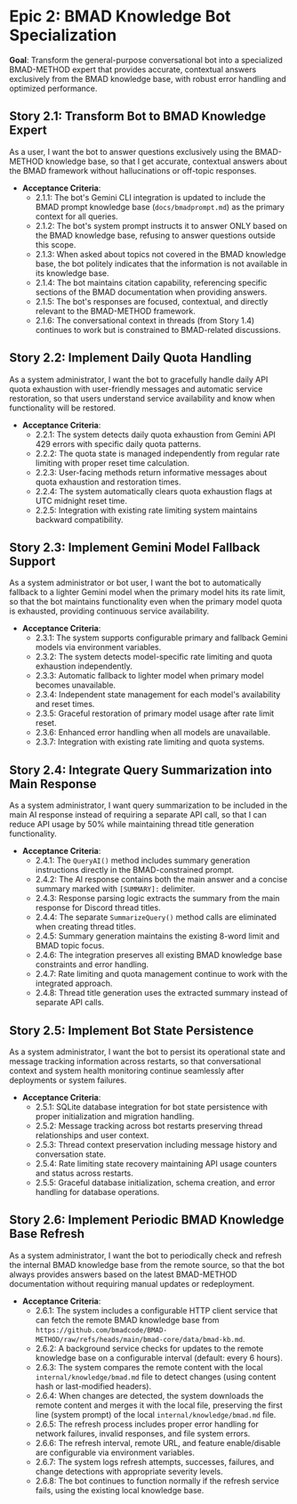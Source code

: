 # Epic 2: BMAD Knowledge Bot Specialization

**Goal**: Transform the general-purpose conversational bot into a specialized BMAD-METHOD expert that provides accurate, contextual answers exclusively from the BMAD knowledge base, with robust error handling and optimized performance.

## Story 2.1: Transform Bot to BMAD Knowledge Expert

As a user, I want the bot to answer questions exclusively using the BMAD-METHOD knowledge base, so that I get accurate, contextual answers about the BMAD framework without hallucinations or off-topic responses.

* **Acceptance Criteria**:
    * 2.1.1: The bot's Gemini CLI integration is updated to include the BMAD prompt knowledge base (`docs/bmadprompt.md`) as the primary context for all queries.
    * 2.1.2: The bot's system prompt instructs it to answer ONLY based on the BMAD knowledge base, refusing to answer questions outside this scope.
    * 2.1.3: When asked about topics not covered in the BMAD knowledge base, the bot politely indicates that the information is not available in its knowledge base.
    * 2.1.4: The bot maintains citation capability, referencing specific sections of the BMAD documentation when providing answers.
    * 2.1.5: The bot's responses are focused, contextual, and directly relevant to the BMAD-METHOD framework.
    * 2.1.6: The conversational context in threads (from Story 1.4) continues to work but is constrained to BMAD-related discussions.

## Story 2.2: Implement Daily Quota Handling

As a system administrator, I want the bot to gracefully handle daily API quota exhaustion with user-friendly messages and automatic service restoration, so that users understand service availability and know when functionality will be restored.

* **Acceptance Criteria**:
    * 2.2.1: The system detects daily quota exhaustion from Gemini API 429 errors with specific daily quota patterns.
    * 2.2.2: The quota state is managed independently from regular rate limiting with proper reset time calculation.
    * 2.2.3: User-facing methods return informative messages about quota exhaustion and restoration times.
    * 2.2.4: The system automatically clears quota exhaustion flags at UTC midnight reset time.
    * 2.2.5: Integration with existing rate limiting system maintains backward compatibility.

## Story 2.3: Implement Gemini Model Fallback Support

As a system administrator or bot user, I want the bot to automatically fallback to a lighter Gemini model when the primary model hits its rate limit, so that the bot maintains functionality even when the primary model quota is exhausted, providing continuous service availability.

* **Acceptance Criteria**:
    * 2.3.1: The system supports configurable primary and fallback Gemini models via environment variables.
    * 2.3.2: The system detects model-specific rate limiting and quota exhaustion independently.
    * 2.3.3: Automatic fallback to lighter model when primary model becomes unavailable.
    * 2.3.4: Independent state management for each model's availability and reset times.
    * 2.3.5: Graceful restoration of primary model usage after rate limit reset.
    * 2.3.6: Enhanced error handling when all models are unavailable.
    * 2.3.7: Integration with existing rate limiting and quota systems.

## Story 2.4: Integrate Query Summarization into Main Response

As a system administrator, I want query summarization to be included in the main AI response instead of requiring a separate API call, so that I can reduce API usage by 50% while maintaining thread title generation functionality.

* **Acceptance Criteria**:
    * 2.4.1: The `QueryAI()` method includes summary generation instructions directly in the BMAD-constrained prompt.
    * 2.4.2: The AI response contains both the main answer and a concise summary marked with `[SUMMARY]:` delimiter.
    * 2.4.3: Response parsing logic extracts the summary from the main response for Discord thread titles.
    * 2.4.4: The separate `SummarizeQuery()` method calls are eliminated when creating thread titles.
    * 2.4.5: Summary generation maintains the existing 8-word limit and BMAD topic focus.
    * 2.4.6: The integration preserves all existing BMAD knowledge base constraints and error handling.
    * 2.4.7: Rate limiting and quota management continue to work with the integrated approach.
    * 2.4.8: Thread title generation uses the extracted summary instead of separate API calls.

## Story 2.5: Implement Bot State Persistence

As a system administrator, I want the bot to persist its operational state and message tracking information across restarts, so that conversational context and system health monitoring continue seamlessly after deployments or system failures.

* **Acceptance Criteria**:
    * 2.5.1: SQLite database integration for bot state persistence with proper initialization and migration handling.
    * 2.5.2: Message tracking across bot restarts preserving thread relationships and user context.
    * 2.5.3: Thread context preservation including message history and conversation state.
    * 2.5.4: Rate limiting state recovery maintaining API usage counters and status across restarts.
    * 2.5.5: Graceful database initialization, schema creation, and error handling for database operations.

## Story 2.6: Implement Periodic BMAD Knowledge Base Refresh

As a system administrator, I want the bot to periodically check and refresh the internal BMAD knowledge base from the remote source, so that the bot always provides answers based on the latest BMAD-METHOD documentation without requiring manual updates or redeployment.

* **Acceptance Criteria**:
    * 2.6.1: The system includes a configurable HTTP client service that can fetch the remote BMAD knowledge base from `https://github.com/bmadcode/BMAD-METHOD/raw/refs/heads/main/bmad-core/data/bmad-kb.md`.
    * 2.6.2: A background service checks for updates to the remote knowledge base on a configurable interval (default: every 6 hours).
    * 2.6.3: The system compares the remote content with the local `internal/knowledge/bmad.md` file to detect changes (using content hash or last-modified headers).
    * 2.6.4: When changes are detected, the system downloads the remote content and merges it with the local file, preserving the first line (system prompt) of the local `internal/knowledge/bmad.md` file.
    * 2.6.5: The refresh process includes proper error handling for network failures, invalid responses, and file system errors.
    * 2.6.6: The refresh interval, remote URL, and feature enable/disable are configurable via environment variables.
    * 2.6.7: The system logs refresh attempts, successes, failures, and change detections with appropriate severity levels.
    * 2.6.8: The bot continues to function normally if the refresh service fails, using the existing local knowledge base.